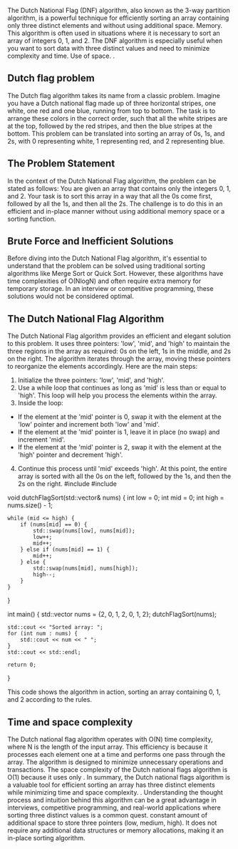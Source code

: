 The Dutch National Flag (DNF) algorithm, also known as the 3-way partition algorithm, is a powerful technique for efficiently sorting an array containing only three distinct elements  and without using additional space. Memory. This algorithm is often used in situations where it is necessary to sort an array  of  integers 0, 1, and 2. The DNF algorithm is especially useful when you want to sort data with three distinct values ​​and need to minimize  complexity and time. Use of space. . 
##  Dutch flag problem 
The Dutch flag algorithm takes its name from a classic problem. Imagine you have a Dutch national flag made up of three horizontal stripes, one  white, one red and one blue, running from top to bottom. The task is to arrange these colors in the correct order, such that all the white stripes are at the top, followed by the red stripes, and then the blue stripes at the bottom. This problem can be translated into sorting an array of 0s, 1s, and 2s, with 0 representing white, 1 representing red, and 2 representing blue. 
## The Problem Statement 
In the context of the Dutch National Flag algorithm, the problem can be stated as follows: 
You are given an array that contains only the integers 0, 1, and 2. Your task is to sort this array in a way that all the 0s come first, followed by all the 1s, and then all the 2s. The challenge is to do this in an efficient and in-place manner without using additional memory space or a sorting function. 
## Brute Force and Inefficient Solutions 
Before diving into the Dutch National Flag algorithm, it's essential to understand that the problem can be solved using traditional sorting algorithms like Merge Sort or Quick Sort. However, these algorithms have time complexities of O(NlogN) and often require extra memory for temporary storage. In an interview or competitive programming, these solutions would not be considered optimal. 
## The Dutch National Flag Algorithm 
The Dutch National Flag algorithm provides an efficient and elegant solution to this problem. It uses three pointers: 
'low', 'mid', and 'high' to maintain the three regions in the array as required: 
0s on the left, 1s in the middle, and 2s on the right. The algorithm iterates through the array, moving these pointers to reorganize the elements accordingly. Here are the main steps: 
1. Initialize the three pointers: 
'low', 'mid', and 'high'. 
2. Use a while loop that continues as long as 'mid' is less than or equal to 'high'. This loop will help you process the elements within the array. 
3. Inside the loop: 
- If the element at the 'mid' pointer is 0, swap it with the element at the 'low' pointer and increment both 'low' and 'mid'. 
- If the element at the 'mid' pointer is 1, leave it in place (no swap) and increment 'mid'. 
- If the element at the 'mid' pointer is 2, swap it with the element at the 'high' pointer and decrement 'high'. 
4. Continue this process until 'mid' exceeds 'high'. At this point, the entire array is sorted with all the 0s on the left, followed by the 1s, and then the 2s on the right. 
#include <iostream>
#include <vector>

void dutchFlagSort(std::vector<int>& nums) {
    int low = 0;
    int mid = 0;
    int high = nums.size() - 1;

    while (mid <= high) {
        if (nums[mid] == 0) {
            std::swap(nums[low], nums[mid]);
            low++;
            mid++;
        } else if (nums[mid] == 1) {
            mid++;
        } else {
            std::swap(nums[mid], nums[high]);
            high--;
        }
    }
}

int main() {
    std::vector<int> nums = {2, 0, 1, 2, 0, 1, 2};
    dutchFlagSort(nums);

    std::cout << "Sorted array: ";
    for (int num : nums) {
        std::cout << num << " ";
    }
    std::cout << std::endl;

    return 0;
}


This code shows the algorithm in action, sorting an array containing 0, 1, and 2 according to the rules. 
## Time and space complexity 
The Dutch national flag algorithm operates with O(N) time complexity, where N is the length of the input array. This efficiency is because it processes each element one at a time and performs one pass through the array. The algorithm is designed to minimize unnecessary operations and transactions. 
The space complexity of the Dutch national flags algorithm is O(1) because it uses only 
. In summary, the Dutch national flags algorithm is a valuable tool for efficient sorting an array has three distinct elements while minimizing  time and space complexity. . Understanding the thought process and intuition behind this algorithm can be a great advantage in interviews, competitive programming, and real-world applications where sorting three distinct values ​​is a common quest. constant amount of additional space to store  three pointers (low, medium, high). It does not require any additional data structures or memory allocations, making it an in-place sorting algorithm. 



